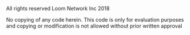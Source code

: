 All rights reserved Loom Network Inc 2018

No copying of any code herein. 
This code is only for evaluation purposes and copying or modification is not allowed without prior written approval
